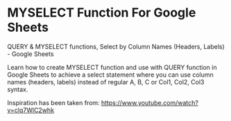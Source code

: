 # MYSELECT Function For Google Sheets

QUERY &amp; MYSELECT functions, Select by Column Names (Headers, Labels) - Google Sheets

Learn how to create MYSELECT function and use with QUERY function in Google Sheets to achieve a select statement where you can use column names (headers, labels) instead of regular A, B, C or Col1, Col2, Col3 syntax.

Inspiration has been taken from: https://www.youtube.com/watch?v=clq7WlC2whk
